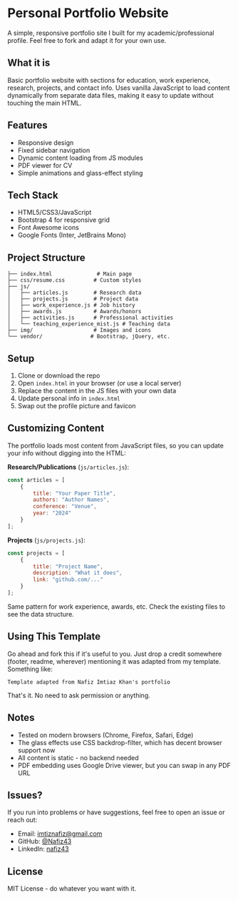 # Personal Portfolio Website

A simple, responsive portfolio site I built for my academic/professional profile. Feel free to fork and adapt it for your own use.

## What it is

Basic portfolio website with sections for education, work experience, research, projects, and contact info. Uses vanilla JavaScript to load content dynamically from separate data files, making it easy to update without touching the main HTML.

## Features

- Responsive design
- Fixed sidebar navigation 
- Dynamic content loading from JS modules
- PDF viewer for CV
- Simple animations and glass-effect styling

## Tech Stack

- HTML5/CSS3/JavaScript
- Bootstrap 4 for responsive grid
- Font Awesome icons
- Google Fonts (Inter, JetBrains Mono)

## Project Structure

```
├── index.html              # Main page
├── css/resume.css         # Custom styles
├── js/
│   ├── articles.js        # Research data
│   ├── projects.js        # Project data
│   ├── work_experience.js # Job history
│   ├── awards.js          # Awards/honors
│   ├── activities.js      # Professional activities
│   └── teaching_experience_mist.js # Teaching data
├── img/                   # Images and icons
└── vendor/               # Bootstrap, jQuery, etc.
```

## Setup

1. Clone or download the repo
2. Open `index.html` in your browser (or use a local server)
3. Replace the content in the JS files with your own data
4. Update personal info in `index.html`
5. Swap out the profile picture and favicon

## Customizing Content

The portfolio loads most content from JavaScript files, so you can update your info without digging into the HTML:

**Research/Publications** (`js/articles.js`):
```javascript
const articles = [
    {
        title: "Your Paper Title",
        authors: "Author Names", 
        conference: "Venue",
        year: "2024"
    }
];
```

**Projects** (`js/projects.js`):
```javascript
const projects = [
    {
        title: "Project Name",
        description: "What it does",
        link: "github.com/..."
    }
];
```

Same pattern for work experience, awards, etc. Check the existing files to see the data structure.

## Using This Template

Go ahead and fork this if it's useful to you. Just drop a credit somewhere (footer, readme, wherever) mentioning it was adapted from my template. Something like:

```
Template adapted from Nafiz Imtiaz Khan's portfolio
```

That's it. No need to ask permission or anything.

## Notes

- Tested on modern browsers (Chrome, Firefox, Safari, Edge)
- The glass effects use CSS backdrop-filter, which has decent browser support now
- All content is static - no backend needed
- PDF embedding uses Google Drive viewer, but you can swap in any PDF URL

## Issues?

If you run into problems or have suggestions, feel free to open an issue or reach out:

- Email: imtiznafiz@gmail.com
- GitHub: [@Nafiz43](https://github.com/Nafiz43)
- LinkedIn: [nafiz43](https://www.linkedin.com/in/nafiz43)

## License

MIT License - do whatever you want with it.
